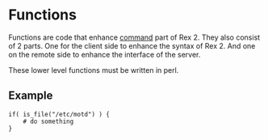 # Functions

Functions are code that enhance [command](command.md) part of Rex 2. They also consist of 2 parts. One for the client side to enhance the syntax of Rex 2. And one on the remote side to enhance the interface of the server.

These lower level functions must be written in perl.

## Example

```
if( is_file("/etc/motd") ) {
    # do something
}
```